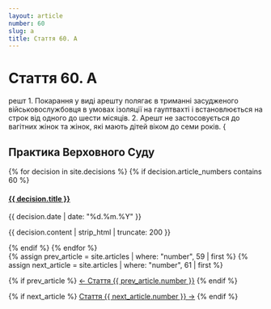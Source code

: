 ```yaml
---
layout: article
number: 60
slug: a
title: Стаття 60. А
---
```


# Стаття 60. А

решт 1. Покарання у виді арешту полягає в триманні засудженого військовослужбовця в умовах ізоляції на гауптвахті і встановлюється на строк від одного до шести місяців. 2. Арешт не застосовується до вагітних жінок та жінок, які мають дітей віком до семи років. {

## Практика Верховного Суду

<div class="decisions-container">
{% for decision in site.decisions %}
  {% if decision.article_numbers contains 60 %}
    <div class="decision-item">
      <h4><a href="{{ decision.url }}">{{ decision.title }}</a></h4>
      <p class="decision-date">{{ decision.date | date: "%d.%m.%Y" }}</p>
      <p class="decision-excerpt">{{ decision.content | strip_html | truncate: 200 }}</p>
    </div>
  {% endif %}
{% endfor %}
</div>

<div class="article-navigation">
  {% assign prev_article = site.articles | where: "number", 59 | first %}
  {% assign next_article = site.articles | where: "number", 61 | first %}
  
  {% if prev_article %}
    <a href="{{ prev_article.url }}" class="prev-article">← Стаття {{ prev_article.number }}</a>
  {% endif %}
  
  {% if next_article %}
    <a href="{{ next_article.url }}" class="next-article">Стаття {{ next_article.number }} →</a>
  {% endif %}
</div>
